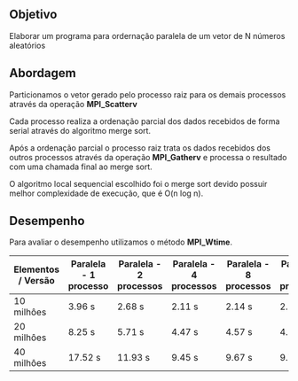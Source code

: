 ## Objetivo

Elaborar um programa para ordernação paralela de um vetor de N números aleatórios

## Abordagem

Particionamos o vetor gerado pelo processo raiz para os demais processos através da operação **MPI_Scatterv**

Cada processo realiza a ordenação parcial dos dados recebidos de forma serial através do algoritmo merge sort.

Após a ordenação parcial o processo raiz trata os dados recebidos dos outros processos através da operação **MPI_Gatherv** e processa o resultado com uma chamada final ao merge sort.

O algoritmo local sequencial escolhido foi o merge sort devido possuir melhor complexidade de execução, que é O(n log n).


## Desempenho

Para avaliar o desempenho utilizamos o método **MPI_Wtime**.

| Elementos / Versão | Paralela - 1 processo | Paralela - 2 processos | Paralela - 4 processos | Paralela - 8 processos | Paralela - 12 processos | Paralela - 16 processos |
|--------------------|-----------------------|------------------------|------------------------|------------------------|-------------------------|-------------------------|
| 10 milhôes         | 3.96 s                | 2.68 s                 | 2.11 s                 | 2.14 s                 | 2.18 s                  | 2.23 s                  |
| 20 milhôes         | 8.25 s                | 5.71 s                 | 4.47 s                 | 4.57 s                 | 4.54 s                  | 4.70 s                  |
| 40 milhôes         | 17.52 s               | 11.93 s                | 9.45 s                 | 9.67 s                 | 9.71 s                  | 9.82 s                  |
